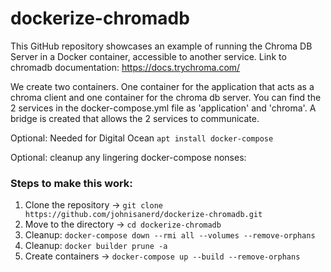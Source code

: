 # dockerize-chromadb
This GitHub repository showcases an example of running the Chroma DB Server in a Docker container, accessible to another service. Link to chromadb documentation: https://docs.trychroma.com/

We create two containers. One container for the application that acts as a chroma client and one container for the chroma db server. You can find the 2 services in the docker-compose.yml file as 'application' and 'chroma'. A bridge is created that allows the 2 services to communicate.

Optional: Needed for Digital Ocean
`apt install docker-compose`

Optional:  cleanup any lingering docker-compose nonses:





### Steps to make this work:
1. Clone the repository -> `git clone https://github.com/johnisanerd/dockerize-chromadb.git`
3. Move to the directory -> `cd dockerize-chromadb`
4. Cleanup: `docker-compose down --rmi all --volumes --remove-orphans`
5. Cleanup: `docker builder prune -a`
5. Create containers -> `docker-compose up --build --remove-orphans`
